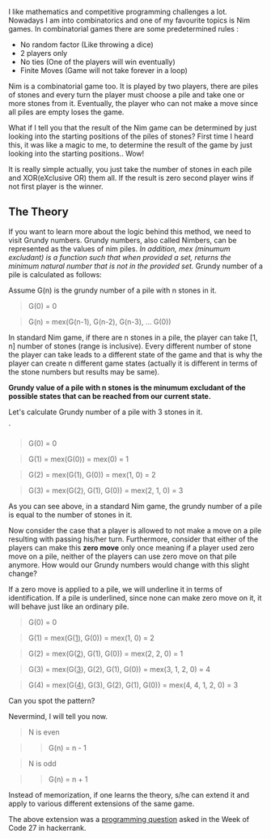 I like mathematics and  competitive programming challenges a lot. Nowadays I am into combinatorics and one of my favourite topics is Nim games. In combinatorial games there are some predetermined rules :

- No random factor (Like throwing a dice)
- 2 players only
- No ties (One of the players will win eventually)
- Finite Moves (Game will not take forever in a loop)



Nim is a combinatorial game too. It is played by two players, there are piles of stones and every turn the player must choose a pile and take one or more stones from it. Eventually, the player who can not make a move since all piles are empty loses the game.

What if I tell you that the result of the Nim game can be determined by just looking into the starting positions of the piles of stones? First time I heard this, it was like a magic to me, to determine the result of the game by just looking into the starting positions.. Wow! 

It is really simple actually, you just take the number of stones in each pile and XOR(eXclusive OR) them all. If the result is zero second player wins if not first player is the winner.



## The Theory

If you want to learn more about the logic behind this method, we need to visit Grundy numbers. Grundy numbers, also called Nimbers, can be represented as the values of nim piles. *In addition, mex (minumum excludant) is a function such that when provided a set, returns the minimum natural number that is not in the provided set.* Grundy number of a pile is calculated as follows: 



Assume G(n) is the grundy number of a pile with n stones in it.

> G(0) = 0

> G(n) = mex(G(n-1), G(n-2), G(n-3), … G(0))



In standard Nim game, if there are n stones in a pile, the player can take [1, n] number of stones (range is inclusive). Every different number of stone the player can take leads to a different state of the game and that is why the player can create n different game states (actually it is different in terms of the stone numbers but results may be same). 

**Grundy value of a pile with  n stones is the minumum excludant of the possible states that can be reached from our current state.**

Let's calculate Grundy number of a pile with 3 stones in it.

`

> G(0) = 0

> G(1) = mex(G(0)) = mex(0) = 1

> G(2) = mex(G(1), G(0)) = mex(1, 0) = 2

> G(3) = mex(G(2), G(1), G(0)) = mex(2, 1, 0) = 3



As you can see above, in a standard Nim game, the grundy number of a pile is equal to the number of stones in it.



Now consider the case that a player is allowed to not make a move on a pile resulting with passing his/her turn. Furthermore, consider that either of the players can make this **zero move** only once meaning if a player used zero move on a pile, neither of the players can use zero move on that pile anymore. How would our Grundy numbers would change with this slight change?

If a zero move is applied to a pile, we will underline it in terms of identification. If a pile is underlined, since none can make zero move on it, it will behave just like an ordinary pile.

> G(0) = 0

> G(1) = mex(G(<u>1</u>), G(0)) = mex(1, 0) = 2

> G(2) = mex(G(<u>2</u>), G(1), G(0)) = mex(2, 2, 0) = 1

> G(3) = mex(G(<u>3</u>), G(2), G(1), G(0)) = mex(3, 1, 2, 0) = 4

> G(4) = mex(G(<u>4</u>), G(3), G(2), G(1), G(0)) = mex(4, 4, 1, 2, 0) = 3



Can you spot the pattern?

Nevermind, I will tell you now. 

> N is even

> > G(n) = n - 1

> N is odd

> > G(n) = n + 1



Instead of memorization, if one learns the theory, s/he can extend it and apply to various different extensions of the same game.

The above extension was a [programming question](https://www.hackerrank.com/contests/w27/challenges/zero-move-nim) asked in the Week of Code 27 in hackerrank.
